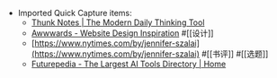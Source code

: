 - Imported Quick Capture items:
    - [Thunk Notes | The Modern Daily Thinking Tool](https://www.thunknotes.com/)
    - [Awwwards - Website Design Inspiration](https://www.awwwards.com/websites/) 
      #[[设计]]
    - [https://www.nytimes.com/by/jennifer-szalai](https://www.nytimes.com/by/jennifer-szalai) #[[书评]] #[[选题]]
    - [Futurepedia - The Largest AI Tools Directory | Home](https://www.futurepedia.io/)
